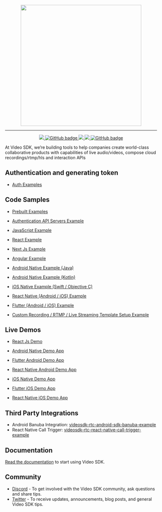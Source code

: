 <p align="center">
<img width="400" src="https://static.videosdk.live/videosdk_logo_website_black.png"/>
</p>

---

<p align="center">
</a>
<a href="https://discord.gg/kgAvyxtTxv">
<img src="https://img.shields.io/discord/734858252939952248?logo=discord&style=for-the-badge" />
</a>
<a href="https://github.com/videosdk-live/videosdk-rtc-react-prebuilt-ui/issues">
<img src="https://img.shields.io/github/issues/videosdk-live/videosdk-rtc-react-prebuilt-ui?label=PRs-welcome&logo=GitHub&style=for-the-badge" alt="GitHub badge"/>
</a>
<a href="https://twitter.com/intent/follow?original_referer=https%3A%2F%2Fpublish.twitter.com%2F&ref_src=twsrc%5Etfw%7Ctwcamp%5Ebuttonembed%7Ctwterm%5Efollow%7Ctwgr%5Evideo_sdk&screen_name=video_sdk">
<img src="https://img.shields.io/twitter/follow/video_sdk?label=Twitter&logo=twitter&style=for-the-badge" />
</a>
<a href="http://youtube.com/videosdk?sub_confirmation=1">
<img src="https://img.shields.io/youtube/channel/subscribers/UCuY7JzXnpp874oa7uQbUwsA?logo=Youtube&style=for-the-badge" />
</a>
<a href="https://github.com/videosdk-live/videosdk.live?tab=stars">
<img src="https://img.shields.io/github/stars/videosdk-live/videosdk.live?label=Stars&logo=GitHub&style=for-the-badge" alt="GitHub badge" />
</a>

At Video SDK, we’re building tools to help companies create world-class collaborative products with capabilities of live audio/videos, compose cloud recordings/rtmp/hls and interaction APIs

## Authentication and generating token
- [Auth Examples](https://github.com/videosdk-live/videosdk-rtc-api-server-examples)

## Code Samples
- [Prebuilt Examples](https://github.com/videosdk-live/videosdk-rtc-prebuilt-examples.git)

- [Authentication API Servers Example](https://github.com/videosdk-live/videosdk-rtc-api-server-examples)

- [JavaScript Example](https://github.com/videosdk-live/videosdk-rtc-javascript-sdk-example)

- [React Example](https://github.com/videosdk-live/videosdk-rtc-react-sdk-example)

- [Next Js Example](https://github.com/videosdk-live/videosdk-rtc-nextjs-sdk-example)

- [Angular Example](https://github.com/videosdk-live/videosdk-rtc-angular-javascript-example)

- [Android Native Example (Java)](https://github.com/videosdk-live/videosdk-rtc-android-java-sdk-example)

- [Android Native Example (Kotlin)](https://github.com/videosdk-live/videosdk-rtc-android-kotlin-sdk-example)

- [iOS Native Example (Swift / Objective C)](https://github.com/videosdk-live/videosdk-rtc-ios-sdk-example)

- [React Native (Android / iOS) Example](https://github.com/videosdk-live/videosdk-rtc-react-native-sdk-example)

- [Flutter (Android / iOS) Example](https://github.com/videosdk-live/videosdk-rtc-flutter-sdk-example)

- [Custom Recording / RTMP / Live Streaming Template Setup Example](https://github.com/videosdk-live/videosdk-custom-recording-template-react-example)



## Live Demos

- [React Js Demo](https://videosdk.live/prebuilt/demo)

- [Android Native Demo App](https://appdistribution.firebase.dev/i/99ae2c5db3a7e446)

- [Flutter Android Demo App](https://appdistribution.firebase.dev/i/80c2c6cc9fcb89b0)

- [React Native Android Demo App](https://appdistribution.firebase.dev/i/a4c63049415c4356)

- [iOS Native Demo App](https://testflight.apple.com/join/26EBZkcX)

- [Flutter iOS Demo App](https://testflight.apple.com/join/C1UOYbxh)

- [React Native iOS Demo App](https://testflight.apple.com/join/LYj3QJPx)

## Third Party Integrations 
 - Android Banuba Integration: [videosdk-rtc-android-sdk-banuba-example](https://github.com/videosdk-live/videosdk-rtc-android-sdk-banuba-example)
 - React Native Call Trigger: [videosdk-rtc-react-native-call-trigger-example](https://github.com/videosdk-live/videosdk-rtc-react-native-call-trigger-example)

## Documentation
[Read the documentation](https://docs.videosdk.live/) to start using Video SDK.

## Community
- [Discord](https://discord.gg/Gpmj6eCq5u) - To get involved with the Video SDK community, ask questions and share tips.
- [Twitter](https://twitter.com/video_sdk) - To receive updates, announcements, blog posts, and general Video SDK tips.
